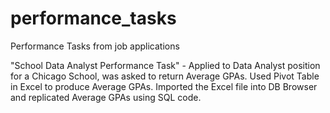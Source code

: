 # performance_tasks
Performance Tasks from job applications

"School Data Analyst Performance Task" - Applied to Data Analyst position for a Chicago School, was asked to return Average GPAs. Used Pivot Table in Excel to produce Average GPAs. Imported the Excel file into DB Browser and replicated Average GPAs using SQL code.
